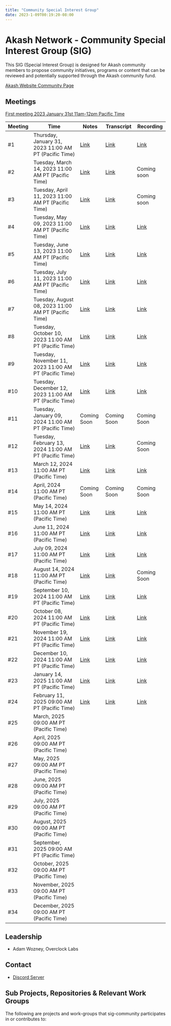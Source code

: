 ```yaml
---
title: "Community Special Interest Group"
date: 2023-1-09T00:19:20-08:00
---
```


# Akash Network - Community Special Interest Group (SIG)

This SIG (Special Interest Group) is designed for Akash community members to propose community initiatives, programs or content that can be reviewed and potentially supported through the Akash community fund.

[Akash Website Community Page](https://akash.network/community/)

## Meetings

[First meeting 2023 January 31st 11am-12pm Pacific Time](https://calendar.google.com/calendar/u/0?cid=Y18yNWU1ZTM3NDhlNGM0YWI3YTU1ZjQxZmJjNWViZWJjYzBhMDNiNDBmYjAyODc4NWYxNDE1OWJmYWViZWExMmUyQGdyb3VwLmNhbGVuZGFyLmdvb2dsZS5jb20)


| Meeting | Time | Notes | Transcript | Recording
| --- | --- | --- | --- | --- |
| #1 | Thursday, January 31, 2023 11:00 AM PT (Pacific Time) | [Link](https://github.com/akash-network/community/blob/main/sig-community/meetings/01-2023-01-31.md)  | [Link](https://github.com/akash-network/community/blob/main/sig-community/meetings/01-2023-01-31.md#transcript)  | [Link](https://fss4l23i24p6gntryybnqrr5mss4u2bhkutvcdq7avzexqhchida.arweave.net/LKXF62jXH-M2ccYC2EY9ZKXKaCdVJ1EOHwVyS8DiOgY) 
| #2 | Tuesday, March 14, 2023 11:00 AM PT (Pacific Time) | [Link](https://github.com/akash-network/community/blob/main/sig-community/meetings/002-2023-03-14.md)  | [Link](https://github.com/akash-network/community/blob/main/sig-community/meetings/002-2023-03-14.md#Transcript)  | Coming soon
| #3 | Tuesday, April 11, 2023 11:00 AM PT (Pacific Time) | [Link](https://github.com/akash-network/community/blob/main/sig-community/meetings/003-2023-04-11.md)  | [Link](https://github.com/akash-network/community/blob/main/sig-community/meetings/003-2023-04-11.md#Transcript)  | Coming soon
| #4 | Tuesday, May 09, 2023 11:00 AM PT (Pacific Time) | [Link](https://github.com/akash-network/community/blob/main/sig-community/meetings/004-2023-05-9.md)  | [Link](https://github.com/akash-network/community/blob/main/sig-community/meetings/004-2023-05-9.md#Transcript)  | [Link](https://rfjancfiutbtyzyeejxwwqjx7blgeiqqlnjzcw7soszajp7nx7ra.arweave.net/iVIGiKikwzxnBCJva0E3-FZiIhBbU5Fb8nSyBL_tv-I)
| #5 | Tuesday, June 13, 2023 11:00 AM PT (Pacific Time) | [Link](https://github.com/akash-network/community/blob/main/sig-community/meetings/005-2023-06-13.md)  | [Link](https://github.com/akash-network/community/blob/main/sig-community/meetings/005-2023-06-13.md#Transcript)  | [Link](https://myhqjm7ptqmwz7ul2yss6gjqz25ljc57zamuqdzfpcgweai64j4a.arweave.net/Zg8Es--cGWz-i9YlLxkwzrq0i7_IGUgPJXiNYgEe4ng)
| #6 | Tuesday, July 11, 2023 11:00 AM PT (Pacific Time) | [Link](https://github.com/akash-network/community/blob/main/sig-community/meetings/006-2023-07-11.md)  | [Link](https://github.com/akash-network/community/blob/main/sig-community/meetings/006-2023-07-11.md#Transcript)  | [Link](https://ldcymjv57vzkxb54husr63qq3saae7qhwos2vcvjoln32ny6cy2q.arweave.net/WMWGJr39cquHvD0lH24Q3IACfgezpaqKqXLbvTceFjU)
| #7 | Tuesday, August 08, 2023 11:00 AM PT (Pacific Time) | [Link](https://github.com/akash-network/community/blob/main/sig-community/meetings/007-2023-08-08.md)  | [Link](https://github.com/akash-network/community/blob/main/sig-community/meetings/007-2023-08-08.md#Transcript)  | [Link](https://7zxtouwijc7m4syzoixc4ncvcas5hvm46mka44lzxyyr63zi3f6q.arweave.net/_m83UshIvs5LGXIuLjRVECXT1ZzzFA5xeb4xH28o2X0)
| #8| Tuesday, October 10, 2023 11:00 AM PT (Pacific Time) | [Link](https://github.com/akash-network/community/blob/main/sig-community/meetings/008-2023-10-10.md)  | [Link](https://github.com/akash-network/community/blob/main/sig-community/meetings/008-2023-10-10.md#Transcript)  | [Link](https://kmbia36nv7zwt7js6cprsuwqgor6bs5wsk3io4h7eswdwldv244q.arweave.net/UwKAb82v82n9MvCfGVLQM6Pgy7aStodw_ySsOyx11zk)
| #9| Tuesday, November 11, 2023 11:00 AM PT (Pacific Time) | [Link](https://github.com/akash-network/community/blob/main/sig-community/meetings/009-2023-11-15.md)  | [Link](https://github.com/akash-network/community/blob/main/sig-community/meetings/009-2023-11-15.md#Transcript)  | [Link](https://elrhjnozov4zcwv4mcpc7n4za4nyuxelufxrk56hniqprbk3bmka.arweave.net/IuJ0tdl1eZFavGCeL7eZBxuKXIuhbxV3x2og-IVbCxQ)
| #10| Tuesday, December 12, 2023 11:00 AM PT (Pacific Time) | [Link](https://github.com/akash-network/community/blob/main/sig-community/meetings/010-2023-12-12.md)  |  [Link](https://github.com/akash-network/community/blob/main/sig-community/meetings/010-2023-12-12.md#Transcript)   | [Link](https://xnsr63vwmgfobgaw47idb3zgimmhbtxdcpftyjbp6vwpeyle5d3a.arweave.net/u2UfbrZhiuCYFufQMO8mQxhwzuMTyzwkL_Vs8mFk6PY)  
| #11| Tuesday, January 09, 2024 11:00 AM PT (Pacific Time) | Coming Soon | Coming Soon| Coming Soon
| #12| Tuesday, February 13, 2024 11:00 AM PT (Pacific Time) |  [Link](https://github.com/akash-network/community/blob/main/sig-community/meetings/012-2024-02-13.md) |[Link](https://github.com/akash-network/community/blob/main/sig-community/meetings/012-2024-02-13.md#Transcript)  | Coming Soon
| #13| March 12, 2024 11:00 AM PT (Pacific Time) |[Link](https://github.com/akash-network/community/blob/main/sig-community/meetings/013-2024-03-12.md)|[Link](https://github.com/akash-network/community/blob/main/sig-community/meetings/013-2024-03-12.md#Transcript)|[Link](https://kfjya5cbx3z2in47ezw4zqihodav3zdo3dyqct34wgovcyimvgka.arweave.net/UVOAdEG-86Q3nyZtzMEHcMFd5G7Y8QFPfLGdUWEMqZQ)
| #14| April, 2024 11:00 AM PT (Pacific Time) | Coming Soon |Coming Soon |Coming Soon
| #15| May 14, 2024 11:00 AM PT (Pacific Time) |[Link](https://github.com/akash-network/community/blob/main/sig-community/meetings/015-2024-05-14.md)|[Link](https://github.com/akash-network/community/blob/main/sig-community/meetings/015-2024-05-14.md#Transcript)|[Link](https://github.com/akash-network/community/blob/main/sig-community/meetings/015-2024-05-14.md#Transcript)
| #16| June 11, 2024 11:00 AM PT (Pacific Time) |[Link](https://github.com/akash-network/community/blob/main/sig-community/meetings/016-2024-06-11.md)|[Link](https://github.com/akash-network/community/blob/main/sig-community/meetings/016-2024-06-11.md#Transcript)|[Link](https://nl4ez6metcnz3sdkdgvxj6b2opl74ywekhhfqfj3smj6m4in3e2a.arweave.net/avhM-YSYm53IahmrdPg6c9f-YsRRzlgVO5MT5nEN2TQ) 
| #17| July 09, 2024 11:00 AM PT (Pacific Time) |[Link](https://github.com/akash-network/community/blob/main/sig-community/meetings/017-2024-07-09.md)  |[Link](https://github.com/akash-network/community/blob/main/sig-community/meetings/017-2024-07-09.md#Transcript)  |[Link](https://x6pq6krlnowidy2qpsxdgyrnx7gz5i4ypuxxeemqsynsvipvhoaa.arweave.net/v58PKitrrIHjUHyuM2Itv82eo5h9L3IRkJYbKqH1O4A) 
| #18| August 14, 2024 11:00 AM PT (Pacific Time) |[Link](https://github.com/akash-network/community/blob/main/sig-community/meetings/018-2024-08-14.md) | [Link](https://github.com/akash-network/community/blob/main/sig-community/meetings/018-2024-08-14.md#Transcript) | Coming Soon
| #19| September 10, 2024 11:00 AM PT (Pacific Time) | [Link](https://github.com/akash-network/community/blob/main/sig-community/meetings/019-2024-09-10.md) |[Link](https://github.com/akash-network/community/blob/main/sig-community/meetings/019-2024-09-10.md#Transcript) | [Link](https://7m4voozzewq7nnzhoteyc7zbeuvc72pb2fpou57f72etmypu7ulq.arweave.net/-zlXOzklofa3J3TJgX8hJSov6eHRXup35f6JNmH0_Rc) 
| #20| October 08, 2024 11:00 AM PT (Pacific Time) | [Link](https://github.com/akash-network/community/blob/main/sig-community/meetings/020-2024-10-08.md) | [Link](https://github.com/akash-network/community/blob/main/sig-community/meetings/020-2024-10-08.md#Transcript) |[Link](https://7hbbbiaiqssx7redpnzevdfif3smtvixbsd6uahwjtqugqcndxia.arweave.net/-cIQoAiEpX_Eg3tySoyoLuTJ1RcMh-oA9kzhQ0BNHdA) 
| #21| November 19, 2024 11:00 AM PT (Pacific Time) | [Link](https://github.com/akash-network/community/blob/main/sig-community/meetings/021-2024-11-19.md) |[Link](https://github.com/akash-network/community/blob/main/sig-community/meetings/021-2024-11-19.md#Transcript) |[Link](https://uy4uyrve65i7vnxeprirtd4jfpgqqjmqr7qdt5qwwercdcf4liaq.arweave.net/pjlMRqT3Ufq25HxRGY-JK80IJZCP4Dn2FrEiIYi8WgE) 
| #22| December 10, 2024 11:00 AM PT (Pacific Time) |  [Link](https://github.com/akash-network/community/blob/main/sig-community/meetings/022-2024-12-10.md) |[Link](https://github.com/akash-network/community/blob/main/sig-community/meetings/022-2024-12-10.md#Transcript)  |[Link](https://nau5funxfwypo5dyiygfm4dar7qxpoomsh53vyqe7ngpc4zdv7rq.arweave.net/aCnS0bctsPd0eEYMVnBgj-F3ucyR-7riBPtM8XMjr-M) 
| #23| January 14, 2025 11:00 AM PT (Pacific Time) | [Link](https://github.com/akash-network/community/blob/main/sig-community/meetings/023-2025-01-14.md) | [Link](https://github.com/akash-network/community/blob/main/sig-community/meetings/023-2025-01-14.md#Transcript) |[Link](https://p43vimej7j2tgtly3mbpdtnekobjmwwqwdw6gx655zgb3ganz3yq.arweave.net/fzdUMIn6dTNNeNsC8c2kU4KWWtCw7eNf3e5MHZgNzvE) 
| #24| February 11, 2025 09:00 AM PT (Pacific Time) |[Link](https://github.com/akash-network/community/blob/main/sig-community/meetings/024-2025-02-11.md)  | [Link](https://github.com/akash-network/community/blob/main/sig-community/meetings/024-2025-02-11.md#Transcript) |[Link](https://7nrvbgrk4xt6zoiit6hk5ly4ha6f6ewviirjhhi3jfcz4tfnrsbq.arweave.net/-2NQmirl5-y5CJ-Orq8cODxfEtVCIpOdG0lFnkytjIM) 
| #25| March, 2025 09:00 AM PT (Pacific Time) |  | |
| #26| April, 2025 09:00 AM PT (Pacific Time) |  | |
| #27| May, 2025 09:00 AM PT (Pacific Time) |  | |
| #28| June, 2025 09:00 AM PT (Pacific Time) |  | |
| #29| July, 2025 09:00 AM PT (Pacific Time) |  | |
| #30| August, 2025 09:00 AM PT (Pacific Time) |  | |
| #31| September, 2025 09:00 AM PT (Pacific Time) |  | |
| #32| October, 2025 09:00 AM PT (Pacific Time) |  | |
| #33| November, 2025 09:00 AM PT (Pacific Time) |  | |
| #34| December, 2025 09:00 AM PT (Pacific Time) |  | |



## Leadership

- Adam Wozney, Overclock Labs

## Contact

- [Discord Server](https://discord.com/channels/747885925232672829/1062751882700918836/1067862809263751319)


## Sub Projects, Repositories & Relevant Work Groups

The following are projects and work-groups that sig-community participates in or contributes to:

